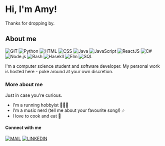 # Hi, I'm Amy!
Thanks for dropping by.


## About me
![GIT](https://img.shields.io/badge/-Git-black?style=flat-square&logo=git)
![Python](https://img.shields.io/badge/-Python-black?style=flat-square&logo=Python)
![HTML](https://img.shields.io/badge/-HTML-black?style=flat-square&logo=HTML5)
![CSS](https://img.shields.io/badge/-CSS-black?style=flat-square&logo=CSS3)
![Java](https://img.shields.io/badge/-Java-black?style=flat-square&logo=Java)
![JavaScript](https://img.shields.io/badge/-JavaScript-black?style=flat-square&logo=JavaScript)
![ReactJS](https://img.shields.io/badge/-React-black?style=flat-square&logo=React)
![C#](https://img.shields.io/badge/-C-black?style=flat-square&logo=C)
![Node.js](https://img.shields.io/badge/-Node.js-black?style=flat-square&logo=node.js)
![Bash](https://img.shields.io/badge/-Bash-black?style=flat-square&logo=gnubash)
![Hasekll](https://img.shields.io/badge/-Haskell-black?style=flat-square&logo=Haskell)
![Elm](https://img.shields.io/badge/-elm-black?style=flat-square&logo=elm)
![SQL](https://img.shields.io/badge/-SQL-black?style=flat-square&logo=mysql)


I'm a computer science student and software developer. My personal work is hosted here - poke around at your own discretion. 


### More about me
Just in case you're curious.
- I'm a running hobbyist 🏃🏻‍♀️
- I'm a music nerd (tell me about your favourite song!) 🎶
- I love to cook and eat 🥘

#### Connect with me 
[![MAIL](https://img.shields.io/badge/-Mail-black?style=flat-square&logo=GMAIL)](mailto:amyfan808@gmail.com)
[![LINKEDIN](https://img.shields.io/badge/-LinkedIn-black?style=flat-square&logo=LinkedIn)](https://www.linkedin.com/in/amy-fan/)


<!---
fant8/fant8 is a ✨ special ✨ repository because its `README.md` (this file) appears on your GitHub profile.
You can click the Preview link to take a look at your changes.
--->
